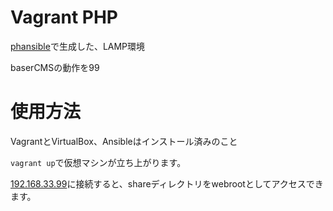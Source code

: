 Vagrant PHP
=============

[phansible](http://phansible.com/)で生成した、LAMP環境

baserCMSの動作を99

# 使用方法

VagrantとVirtualBox、Ansibleはインストール済みのこと

`vagrant up`で仮想マシンが立ち上がります。

[192.168.33.99](http://192.168.33.99)に接続すると、shareディレクトリをwebrootとしてアクセスできます。
